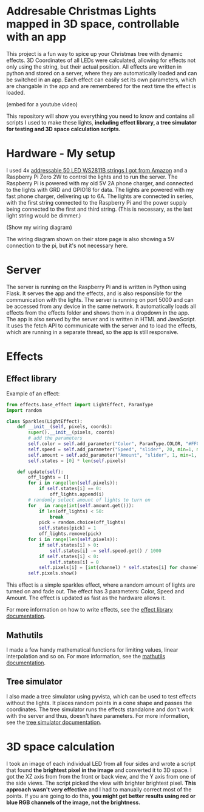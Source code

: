 # Addresable Christmas Lights mapped in 3D space, controllable with an app
This project is a fun way to spice up your Christmas tree with dynamic effects. 3D Coordinates of all LEDs were calculated, allowing for effects not only using the string, but their actual position. All effects are written in python and stored on a server, where they are automatically loaded and can be switched in an app. Each effect can easily set its own parameters, which are changable in the app and are remembered for the next time the effect is loaded.

(embed for a youtube video)

This repository will show you everything you need to know and contains all scripts I used to make these lights, **including effect library, a tree simulator for testing and 3D space calculation scripts.**

# Hardware - My setup
I used 4x [addressable 50 LED WS2811B strings I got from Amazon](https://www.amazon.co.uk/dp/B08LKPF2PX) and a Raspberry Pi Zero 2W to control the lights and to run the server. The Raspberry Pi is powered with my old 5V 2A phone charger, and connected to the lights with GRD and GPIO18 for data. The lights are powered with my fast phone charger, delivering up to 6A. The lights are connected in series, with the first string connected to the Raspberry Pi and the power supply being connected to the first and third string. (This is necessary, as the last light string would be dimmer.)

(Show my wiring diagram)

The wiring diagram shown on their store page is also showing a 5V connection to the pi, but it's not necessary here.

# Server
The server is running on the Raspberry Pi and is written in Python using Flask. It serves the app and the effects, and is also responsible for the communication with the lights. The server is running on port 5000 and can be accessed from any device in the same network. It automatically loads all effects from the effects folder and shows them in a dropdown in the app. The app is also served by the server and is written in HTML and JavaScript. It uses the fetch API to communicate with the server and to load the effects, which are running in a separate thread, so the app is still responsive.

# Effects
## Effect library
Example of an effect:
```python
from effects.base_effect import LightEffect, ParamType
import random

class Sparkles(LightEffect):
    def __init__(self, pixels, coords):
        super().__init__(pixels, coords)
        # add the parameters
        self.color = self.add_parameter("Color", ParamType.COLOR, "#FF0000"),
        self.speed = self.add_parameter("Speed", "slider", 20, min=1, max=100, step=1)
        self.amount = self.add_parameter("Amount", "slider", 1, min=1, max=10, step=1)
        self.states = [0] * len(self.pixels)

    def update(self):
        off_lights = []
        for i in range(len(self.pixels)):
            if self.states[i] == 0:
                off_lights.append(i)
        # randomly select amount of lights to turn on
        for _ in range(int(self.amount.get())):
            if len(off_lights) < 50:
                break
            pick = random.choice(off_lights)
            self.states[pick] = 1
            off_lights.remove(pick)
        for i in range(len(self.pixels)):
            if self.states[i] > 0:
                self.states[i] -= self.speed.get() / 1000
            if self.states[i] < 0:
                self.states[i] = 0
            self.pixels[i] = [int(channel) * self.states[i] for channel in self.color[0].get()]
        self.pixels.show()
```

This effect is a simple sparkles effect, where a random amount of lights are turned on and fade out. The effect has 3 parameters: Color, Speed and Amount. The effect is updated as fast as the hardware allows it.

For more information on how to write effects, see the [effect library documentation](docs/server_effect.md).

## Mathutils
I made a few handy mathematical functions for limiting values, linear interpolation and so on. For more information, see the [mathutils documentation](docs/mathutils.md).

## Tree simulator
I also made a tree simulator using pyvista, which can be used to test effects without the lights. It places random points in a cone shape and passes the coordinates. The tree simulator runs the effects standalone and don't work with the server and thus, doesn't have parameters. For more information, see the [tree simulator documentation](docs/tree_simulator.md).

# 3D space calculation
I took an image of each individual LED from all four sides and wrote a script that found **the brightest pixel in the image** and converted it to 3D space. I got the XZ axis from from the front or back view, and the Y axis from one of the side views. The script picked the view with brighter brightest pixel. **This approach wasn't very effective** and I had to manually correct most of the points. If you are going to do this, **you might get better results using red or blue RGB channels of the image, not the brightness.**